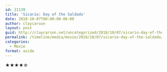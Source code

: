 ```yaml
---
id: 21139
title: 'Sicario: Day of the Saldado'
date: 2018-10-07T00:00:00-06:00
author: claycarson
layout: post
guid: http://claycarson.net/uncategorized/2018/10/07/sicario-day-of-the-saldado/
permalink: /timeline/media/movie/2018/10/07/sicario-day-of-the-saldado/
categories:
  - Movie
format: aside
---
```

<div class="media-details"></div>

<div class="media-creator"></div>

<div class="media-rating">★★★★☆</div>
